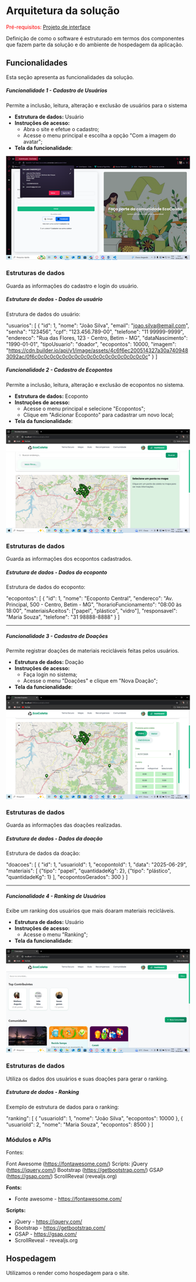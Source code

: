 # Arquitetura da solução

<span style="color:red">Pré-requisitos: <a href="05-Projeto-interface.md"> Projeto de interface</a></span>

Definição de como o software é estruturado em termos dos componentes que fazem parte da solução e do ambiente de hospedagem da aplicação.



## Funcionalidades

Esta seção apresenta as funcionalidades da solução.

##### Funcionalidade 1 - Cadastro de Usuários

Permite a inclusão, leitura, alteração e exclusão de usuários para o sistema

* **Estrutura de dados:** Usuário
* **Instruções de acesso:**
  * Abra o site e efetue o cadastro;
  * Acesse o menu principal e escolha a opção "Com a imagem do avatar";
* **Tela da funcionalidade**:

![alt text](image-31.png)



### Estruturas de dados

Guarda as informações do cadastro e login do usuário.

##### Estrutura de dados - Dados do usuário


Estrutura de dados do usuário:

  "usuarios": [
    {
      "id": 1,
      "nome": "João Silva",
      "email": "joao.silva@email.com",
      "senha": "123456",
      "cpf": "123.456.789-00",
      "telefone": "11 99999-9999",
      "endereco": "Rua das Flores, 123 - Centro, Betim - MG",
      "dataNascimento": "1990-01-01",
      "tipoUsuario": "doador",
      "ecopontos": 10000,
      "imagem": "https://cdn.builder.io/api/v1/image/assets/4c6f6ec200514327a30a7409483092ac/0f6c0c0c0c0c0c0c0c0c0c0c0c0c0c0c0c0c0c0c"
    }
  ]
##### Funcionalidade 2 - Cadastro de Ecopontos

Permite a inclusão, leitura, alteração e exclusão de ecopontos no sistema.

* **Estrutura de dados:** Ecoponto
* **Instruções de acesso:**
  * Acesse o menu principal e selecione "Ecopontos";
  * Clique em "Adicionar Ecoponto" para cadastrar um novo local;
* **Tela da funcionalidade**:

![alt text](image-32.png)

### Estruturas de dados

Guarda as informações dos ecopontos cadastrados.

##### Estrutura de dados - Dados do ecoponto

Estrutura de dados do ecoponto:

  "ecopontos": [
    {
      "id": 1,
      "nome": "Ecoponto Central",
      "endereco": "Av. Principal, 500 - Centro, Betim - MG",
      "horarioFuncionamento": "08:00 às 18:00",
      "materiaisAceitos": ["papel", "plástico", "vidro"],
      "responsavel": "Maria Souza",
      "telefone": "31 98888-8888"
    }
  ]

---

##### Funcionalidade 3 - Cadastro de Doações

Permite registrar doações de materiais recicláveis feitas pelos usuários.

* **Estrutura de dados:** Doação
* **Instruções de acesso:**
  * Faça login no sistema;
  * Acesse o menu "Doações" e clique em "Nova Doação";
* **Tela da funcionalidade**:

![alt text](image-33.png)

### Estruturas de dados

Guarda as informações das doações realizadas.

##### Estrutura de dados - Dados da doação

Estrutura de dados da doação:

  "doacoes": [
    {
      "id": 1,
      "usuarioId": 1,
      "ecopontoId": 1,
      "data": "2025-06-29",
      "materiais": [
        {"tipo": "papel", "quantidadeKg": 2},
        {"tipo": "plástico", "quantidadeKg": 1}
      ],
      "ecopontosGerados": 300
    }
  ]

---

##### Funcionalidade 4 - Ranking de Usuários

Exibe um ranking dos usuários que mais doaram materiais recicláveis.

* **Estrutura de dados:** Usuário
* **Instruções de acesso:**
  * Acesse o menu "Ranking";
* **Tela da funcionalidade**:

![alt text](image-36.png)

### Estruturas de dados

Utiliza os dados dos usuários e suas doações para gerar o ranking.

##### Estrutura de dados - Ranking

Exemplo de estrutura de dados para o ranking:

  "ranking": [
    {
      "usuarioId": 1,
      "nome": "João Silva",
      "ecopontos": 10000
    },
    {
      "usuarioId": 2,
      "nome": "Maria Souza",
      "ecopontos": 8500
    }
  ]
### Módulos e APIs
Fontes:

Font Awesome (https://fontawesome.com/)
Scripts:
jQuery (https://jquery.com/)
Bootstrap (https://getbootstrap.com/)
GSAP (https://gsap.com/)
ScrollReveal (revealjs.org)


**Fonts:**

* Fonte awesome - https://fontawesome.com/

**Scripts:**

* jQuery - https://jquery.com/
* Bootstrap - https://getbootstrap.com/
* GSAP - https://gsap.com/
* ScrollReveal - revealjs.org 


## Hospedagem

Utilizamos o render como hospedagem para o site.


